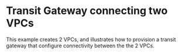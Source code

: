 # Transit Gateway connecting two VPCs

This example creates 2 VPCs, and illustrates how to provision a transit gateway that configure connectivity between the the 2 VPCs.
